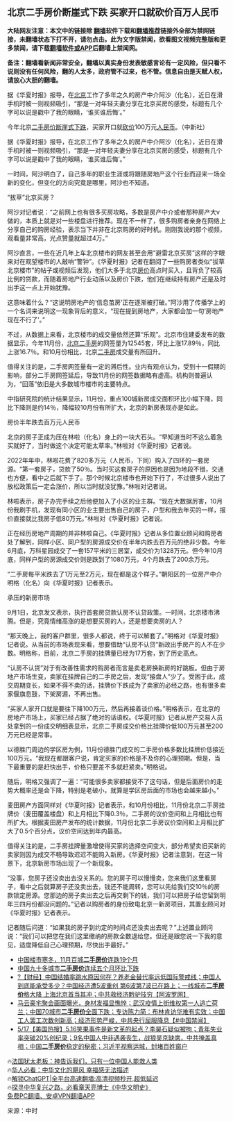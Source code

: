  <!-- 面包屑导航 --> <h2>北京二手房价断崖式下跌 买家开口就砍价百万人民币</h2> <p class="notice"><b>大陆网友注意：本文中的链接除 <a href="https://github.com/bannedbook/fanqiang" >翻墙</a>软件下载和<a href="https://github.com/killgcd/justmysocks/blob/master/README.md">翻墙推荐</a>链接外全部为禁网链接，未翻墙状态下打不开，请勿点击。此为文字版禁闻，欲看图文视频完整版和更多禁闻，请下载<a href="https://github.com/bannedbook/fanqiang">翻墙软件或APP</a>后翻墙上禁闻网。</p><p>备注：翻墙看新闻非常安全，翻墙以真实身份发表敏感言论有一定风险，但只看不说则没有任何风险，翻的人太多，政府管不过来，也不管。信息自由是天赋人权，请放心大胆的翻墙。</b></p>  <div class="entry"> <p id="summary">据《华夏时报》报导，在<a href="https://www.bannedbook.org/bnews/tag/%e5%8c%97%e4%ba%ac/" class="st_tag internal_tag" rel="tag" title="标签 北京 下的日志">北京</a>工作了多年之久的房产中介阿沙（化名），近日在滑手机时被一则视频吸引，“那是一对年轻夫妻分享在北京买房的感受，标题有几个字可以说是戳中了我的眼睛，‘谁买谁后悔’。”</p> <p id="conimg">今年北京<a href="https://www.bannedbook.org/bnews/tag/%E4%BA%8C%E6%89%8B%E6%88%BF%E4%BB%B7/" class="st_tag internal_tag" rel="tag" title="标签 二手房价 下的日志">二手房价</a><a href="https://www.bannedbook.org/bnews/tag/%E6%96%AD%E5%B4%96%E5%BC%8F%E4%B8%8B%E8%B7%8C/" class="st_tag internal_tag" rel="tag" title="标签 断崖式下跌 下的日志">断崖式下跌</a>，买家开口就<a href="https://www.bannedbook.org/bnews/tag/%E7%A0%8D%E4%BB%B7/" class="st_tag internal_tag" rel="tag" title="标签 砍价 下的日志">砍价</a>100万元<a href="https://www.bannedbook.org/bnews/tag/%e4%ba%ba%e6%b0%91%e5%b8%81/" class="st_tag internal_tag" rel="tag" title="标签 人民币 下的日志">人民币</a>。（中新社）</p> <p>据《华夏时报》报导，在北京工作了多年之久的房产中介阿沙（化名），近日在滑手机时被一则视频吸引，“那是一对年轻夫妻分享在北京买房的感受，标题有几个字可以说是戳中了我的眼睛，‘谁买谁后悔’。”</p> <p>一时间，阿沙明白了，自己多年的职业生涯或将跟随房地产这个行业而迎来一场全新的变化，但变化的方向究竟是哪里，阿沙也不知道。</p> <p>“拔草”北京买房？</p> <p>阿沙对记者说：“之前网上也有很多买房攻略，多数是房产中介或者那种房产大v做的，本质上就是对一些楼盘进行推荐。现在不一样了，很多购房者亲身在网络上分享自己的购房经验，表示当下并非在北京购房的好时机。刚刚我说的那个视频，观看量非常高，光点赞量就超过4万。”</p> <p>阿沙直言，一些在近几年上车北京楼市的网友甚至会用“避雷北京买房”这样的字眼来对在观望楼市的人敲响“警钟”。《华夏时报》记者在翻阅了一些购房者类似“拔草北京楼市”的帖子或视频后发现，他们大多于北京<a href="https://www.bannedbook.org/bnews/tag/%E6%88%BF%E4%BB%B7/" class="st_tag internal_tag" rel="tag" title="标签 房价 下的日志">房价</a>高点时买入，且背负了较高比例的贷款，而随着房地产行业动荡以及房价下跌，他们在继续持有房产还是及时出手这一点上开始犹豫。</p> <p>这意味着什么？“这说明房地产的‘信息茧房’正在逐渐被打破。”阿沙用了传播学上的一个名词来说明这一现象背后的意义，“现在提到房地产，大家都会加一句‘房地产现在不行了’。”</p> <p>不过，从数据上来看，北京楼市的成交量依然还算“乐观”。北京市住建委发布的数据显示，今年11月份，<a href="https://www.bannedbook.org/bnews/tag/%E5%8C%97%E4%BA%AC%E4%BA%8C%E6%89%8B%E6%88%BF/" class="st_tag internal_tag" rel="tag" title="标签 北京二手房 下的日志">北京二手房</a>的网签量为12545套，环比上涨17.89％，同比上涨16.7％。和10月份相比，北京<a href="https://www.bannedbook.org/bnews/tag/%E4%BA%8C%E6%89%8B%E6%88%BF/" class="st_tag internal_tag" rel="tag" title="标签 二手房 下的日志">二手房</a>成交量有所回升。</p> <p>值得关注的是，二手房网签量有一定的滞后性。业内有观点认为，受到十一假期的影响，部分二手房网签延后，导致11月份的网签数据略有虚高。机构则普遍认为，“回落”依旧是大多数城市楼市的主要特点。</p> <p>中指研究院的统计结果显示，11月份，重点100城新房成交面积环比小幅下降，同比下降则是约14％，降幅较10月份有所扩大，北京的新房表现亦是如此。</p> <p>房价半年跌去百万元人民币</p> <p>北京的房子正成为压在林啦（化名）身上的一块大石头。“早知道当时不这么着急买就好了，当时做这个决定可能太草率。”林啦对《华夏时报》记者说。</p> <p>2022年年中，林啦花费了820多万元（人民币，下同）购入了四环的一套房源。“第一套房子，贷款了50％。当时买这套房子的原因也是因为地段不错，交通也方便，看中之后就下手了。那个时候北京楼市也开始下行了，不过很多人说出了放松政策后一定会涨价，所以当时就没犹豫。”林啦对记者说。</p>  <p>林啦表示，房子办完手续之后他便加入了小区的业主群。“现在大数据厉害，10月份我刷手机，发现有同小区的业主要出售自己的房子，户型和我去年买的一样，报价直接就比我房子低80万元。”林啦对《华夏时报》记者说。</p> <p>正在经历房地产周期的并非林啦自己。《华夏时报》记者从多位置业顾问和购房者处了解到，同样小区、同户型的房源成交价在半年内跌去百万元的绝非少数。今年6月底，万科星园成交了一套157平米的三居室，成交价为1328万元。但今年10月底，同样户型的房源成交价则是跌到了1080万元，4个月跌去了200余万元。</p> <p>“二手房每平米跌去了1万元至2万元，现在都是这个样子。”朝阳区的一位房产中介明格（化名）向《华夏时报》记者表示。</p> <p>承压的新房市场</p> <p>9月1日，北京发文表示，执行首套房贷款认房不认贷政策。一时间，北京楼市沸腾。但是，究竟情绪高涨的是想要买房的人，还是想要卖房的人？</p> <p>“那天晚上，我的客户群里，很多人都说，终于可以解套了。”明格对《华夏时报》记者说。从当前的市场表现来看，想要借助“认房不认贷”新政出手房产的人不在少数。明格称，目前，北京二手房的挂牌量已经为17万套，到了历史高点。</p> <p>“认房不认贷”对于有改善性需求的购房者而言是卖老房换新房的好跳板。但由于房地产市场生变，卖家在挂牌自己的二手房之后，发现“接盘人”少了。受困于此，成交周期变长，如果不得不卖的话，挂牌价下跌成为了卖家的必经之路，也有很多卖家偃旗息鼓，下架房源，不再出售。</p>  <p>“买家人家开口就是要往下降100万元，然后再接着谈价格。”明格表示，在北京的房地产市场上，买家已经占据了绝对的话语权。《华夏时报》记者从房产交易人员处拿到的一份成交明细表显示，北京二手房成交价格比挂牌价低100万元甚至200万元已经是常事。</p> <p>以德胜门周边的学区房为例，11月份德胜门成交的二手房价格多数比挂牌价低接近100万元。“我现在都跟客户说，肯定买家的价格是不及你的心理预期。但是，当下最重要的是赶快出手，价格只要差不多就赶紧卖。”明格说。</p> <p>随后，明格又强调了一遍：“可能很多卖家都接受不了这句话，但是后面房价的走势大概率还是会下降，特别是老破小，就算是学区房后面的市场也会越来越小。”</p> <p>麦田房产方面同样对《华夏时报》记者表示，和10月份相比，11月份北京二手房挂牌价（麦田覆盖楼盘）和上月相比下降0.3％，二手房的议价空间和上月相比也有所扩大。根据麦田房产发布的统计数据，11月份北京二手房议价空间和上月相比扩大了0.5个百分点，议价空间达到年内最高。</p> <p>值得关注的是，二手房挂牌量激增使得买家的选择空间变大，部分希望卖旧买新的卖家则因为成交不畅导致迟迟不能购入新房。《华夏时报》记者注意到，在这一背景下，北京新房市场出现了一个新现象。</p> <p>“没事，您房子还没卖出去没关系的。您的房子可以慢慢卖，您来我们这里看房子，看中之后就算房子还没卖出去，钱还不能周转，您可以先给我们交10％的房款锁定房源。您那边的房子卖出去之后再交剩下的钱，我们可以把房子给您留到明年三四月份都没问题的。”记者以购房者的身份致电北京一新房项目，其置业顾问对《华夏时报》记者表示。</p> <p>记者随后问道：“如果我的房子到约定的时间点还没卖出去呢？”上述置业顾问说：“我们可以把您在我们这里缴纳的房款全数退给您。但还是跟您说一下我的意见，适度降低自己心理预期，尽快出手最好。”</p>  <!--<div id="taboola-mid-1"></div>--><ul class='op-related-articles' title='相关阅读'> <li><a href='https://www.bannedbook.org/bnews/finance/20231201/1968331.html' target='_blank'>中国楼市寒冬，11月百城<b>二手房价</b>连跌19个月</a></li> <li><a href='https://www.bannedbook.org/bnews/ssgc/20231102/1955956.html' target='_blank'>中国九十多城市<b>二手房价</b>连续五个月环比下跌</a></li> <li><a href='https://www.bannedbook.org/bnews/bannedvideo/20230617/1897771.html' target='_blank'>?【财经】中国结婚率跳水原因何在？养老金替代率远低国际警戒线；中国人到底能承受多少？中国经济遭5波重创 第6波第7波已在路上；一线城市<b>二手房价</b>格大降 上海北京首当其冲；中共救经济黔驴技穷【阿波罗网】</a></li> <li><a href='https://www.bannedbook.org/bnews/bannedvideo/20230617/1897476.html' target='_blank'>马云豪宅聚会画面曝光，身材发福显憔悴；武汉疫情上街维权第一人逃亡荷兰；中国70城市<b>二手房价</b>全面下跌；专访陈力简：布林肯访华难有实效；中国工人罢工次数创新高；经济形势严峻，中共央行屈服降息【#中国禁闻】</a></li> <li><a href='https://www.bannedbook.org/bnews/bannedvideo/20230518/1885605.html' target='_blank'>5/17【美国热搜】5.16笑果事件是新文革的起点？李昊石疑似被拘；青年失业率突破20%创纪录；9名中国人中非遇袭丧生，战狼吴京缺席，中共掩盖真相；中国<b>二手房价</b>稳定的秘密；习近平视察运城，封堵百姓窗户</a></li> </ul> <p class="texttj"> 🔥<a href="https://www.bannedbook.org/bnews/ssgc/20230219/1850782.html" target="_blank">法国犹太老板：神告诉我们，只有一位中国人能救人类</a><br/> 🔥<a href="https://www.bannedbook.org/bnews/comments/20220220/1694796.html" target="_blank">华人必看：中华文化的飓风 幸福感无法描述</a><br/> 🔥<a href="https://github.com/bannedbook/fanqiang/wiki/V2ray%E6%9C%BA%E5%9C%BA" target="_blank">解锁ChatGPT|全平台高速翻墙:高清视频秒开,超低延迟</a><br/> 🔥<a href="https://www.bannedbook.org/bnews/comments/20220808/1768773.html" target="_blank">探寻中华复兴之路，必看章天亮博士《中华文明史》</a><br/> <a href="https://github.com/bannedbook/fanqiang/wiki/%E7%A6%81%E9%97%BB%E7%BD%91%E5%AE%89%E5%8D%93%E7%BF%BB%E5%A2%99%E6%96%B0%E9%97%BBAPP" target="_blank">免费PC翻墙、安卓VPN翻墙APP</a><br/> </p><p class="src-info">来源：中时 </p><a name='sharetosocial'></a> <div style="margin-bottom:5px;padding-bottom:5px;clear:both"> <div id="archive-pix-1" class="banner-ads"> <!-- AuctionX Display platform tag START --> <div id="27602x728x90x621x_ADSLOT1" clicktrack="%%CLICK_URL_ESC%%"></div>  <!-- AuctionX Display platform tag END --> </div> <div id="archive-pix-2" class="banner-ads"> <!-- AuctionX Display platform tag START --> <div id="27556x300x250x621x_ADSLOT1" clicktrack="%%CLICK_URL_ESC%%" style="margin:0 auto;text-align:center"></div>  <!-- AuctionX Display platform tag END --> </div> </div>  <div id="archive-pix-1" class="banner-ads"> <!-- AuctionX Display platform tag START --> <div id="27603x728x90x621x_ADSLOT1" clicktrack="%%CLICK_URL_ESC%%"></div>  <!-- AuctionX Display platform tag END --> </div> </div><!--END ENTRY--> 